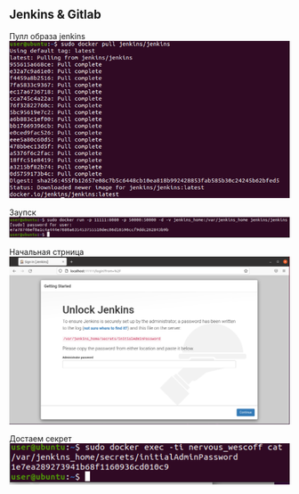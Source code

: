## Jenkins & Gitlab

Пулл образа jenkins
![](1.PNG)

Заупск
![](2.PNG)

Начальная стрница
![](3.PNG)

Достаем секрет
![](4.PNG)

